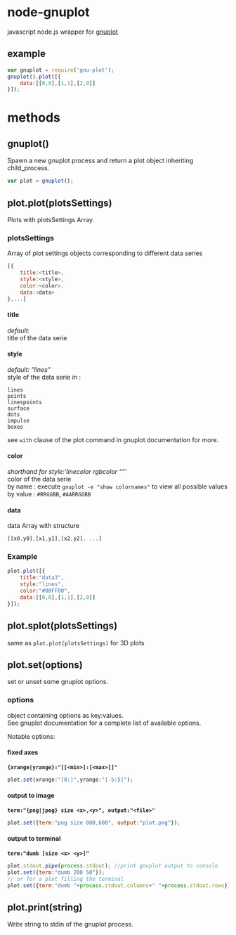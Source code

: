 node-gnuplot
============
javascript node.js wrapper for [gnuplot](http://www.gnuplot.info/)

## example
``` js
var gnuplot = require('gnu-plot');
gnuplot().plot([{
    data:[[0,0],[1,1],[2,0]]
}]);
```


# methods

## gnuplot()
Spawn a new gnuplot process and return a plot object inheriting child_process.  
``` js
var plot = gnuplot();
```

## plot.plot(plotsSettings)
Plots with plotsSettings Array.  

### plotsSettings
Array of plot settings objects corresponding to different data series  
``` js
[{
    title:<title>,
    style:<style>,
    color:<color>,
    data:<data>
},...]
```

#### title
*default: <index of setting object in plotsSettings array>*  
title of the data serie  

#### style
*default: "lines"*  
style of the data serie in :  
```
lines
points
linespoints
surface
dots
impulse
boxes
```
see `with` clause of the plot command in gnuplot documentation for more.  

#### color
*shorthand for style:'linecolor rgbcolor "<color>"'*  
color of the data serie  
by name : execute `gnuplot -e "show colornames"` to view all possible values  
by value : `#RRGGBB`, `#AARRGGBB`  

#### data
data Array with structure  
``` js
[[x0,y0],[x1,y1],[x2,y2], ...]
```

### Example
``` js
plot.plot([{
    title:"data3",
    style:"lines",
    color:"#00FF00",
    data:[[0,0],[1,1],[2,0]]
}]);
```

## plot.splot(plotsSettings)
same as `plot.plot(plotsSettings)` for 3D plots  



## plot.set(options)
set or unset some gnuplot options.  

### options
object containing options as key:values.  
See gnuplot documentation for a complete list of available options.  

Notable options:
#### fixed axes
**`{xrange|yrange}:"[[<min>]:[<max>]]"`**  
``` js
plot.set(xrange:"[0:]",yrange:"[-5:5]");
```

#### output to image
**`term:"{png|jpeg} size <x>,<y>", output:"<file>"`**  
``` js
plot.set({term:"png size 800,600", output:"plot.png"});
```

#### output to terminal
**`term:"dumb [size <x> <y>]"`**  
``` js
plot.stdout.pipe(process.stdout); //print gnuplot output to console
plot.set({term:"dumb 200 50"});
// or for a plot filling the terminal
plot.set({term:"dumb "+process.stdout.columns+" "+process.stdout.rows}); 
```


## plot.print(string)
Write string to stdin of the gnuplot process.  


